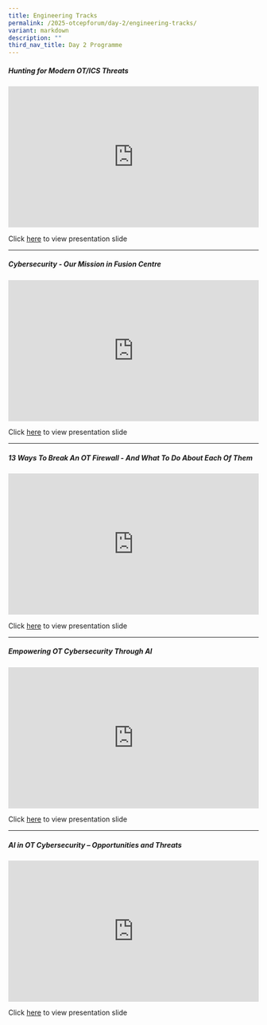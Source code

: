 ```yaml
---
title: Engineering Tracks
permalink: /2025-otcepforum/day-2/engineering-tracks/
variant: markdown
description: ""
third_nav_title: Day 2 Programme
---
```

<h5><strong>Hunting for Modern OT/ICS Threats
</strong></h5>
<p></p>
<div class="video-container">
<iframe height="480" width="853" allowfullscreen="true" frameborder="0" src="https://www.youtube.com/embed/-176TNBL5y4?si=-aa62MlxG_cI7GMo"></iframe>
</div>

Click [here](https://www.dropbox.com/scl/fi/9r0w9gzeptlyefiivn5b8/Hunting-for-Modern-OT-ICS-Threats.pdf?rlkey=2xos0fzxwv8u5zwet2dg0milv&amp;st=yl9rf0fd&amp;dl=0) to view presentation slide
<p></p>
<hr>
<p></p>
<h5><strong>Cybersecurity - Our Mission in Fusion Centre
</strong></h5>
<p></p>
<div class="video-container">
<iframe height="315" width="100%" allowfullscreen="true" frameborder="0" src="https://www.youtube.com/embed/wUqb-iDHHZw?si=iqU2iPIR0ekfYD-s"></iframe>
</div>

Click [here](https://www.dropbox.com/scl/fi/mkpv0ft0wv21nka6eos9m/Cybersecurity-Our-Mission-in-Fusion-Centre.pdf?rlkey=t5oh13x8flcnyyaqj55frk8gu&amp;st=40zr4mj8&amp;dl=0) to view presentation slide
<p></p>
<hr>
<p></p>
<h5><strong>
13 Ways To Break An OT Firewall - And What To Do About Each Of Them
</strong></h5>
<p></p>
<div class="video-container">
<iframe height="315" width="560" allowfullscreen="true" frameborder="0" src="https://www.youtube.com/embed/SHCO_W8tQvc?si=DrVeXkKQxdFMKZ7p"></iframe>
</div>

Click [here](https://www.dropbox.com/scl/fi/wulqpyou3jc3y6756vcdb/13-Ways-To-Break-An-OT-Firewall-And-What-To-Do-About-Each-Of-Them_FINAL.pdf?rlkey=ma8ulmjt3g02b2wf1wc5ntq9t&amp;st=v6eis01u&amp;dl=0) to view presentation slide
<p></p>
<hr>
<p></p>
<h5><strong>Empowering OT Cybersecurity Through AI
</strong></h5>
<p></p>
<div class="video-container">
<iframe height="315" width="560" allowfullscreen="true" frameborder="0" src="https://www.youtube.com/embed/8S2-G0CddhM?si=oIgNEJmK3ywoioTe"></iframe>
</div>

Click [here](https://www.dropbox.com/scl/fi/jk76wvit5t3e0msjnretj/Empowering-OT-Cybersecurity-Through-AI.pdf?rlkey=qeli2vvci52saex4iscetk5jl&amp;st=1tsemvd0&amp;dl=0) to view presentation slide
<p></p>
<hr>
<p></p>
<h5><strong>AI in OT Cybersecurity – Opportunities and Threats
</strong></h5>
<p></p>
<div class="video-container">
<iframe height="315" width="560" allowfullscreen="true" frameborder="0" src="https://www.youtube.com/embed/q2kOoHoTzzc?si=CUcTqPlSbrtzyr8v"></iframe>
</div>

Click [here](https://www.dropbox.com/scl/fi/ntte7gslgvmm7ts7wrv9h/AI-in-OT-Cybersecurity-Opportunities-and-Threats.pdf?rlkey=c9khyqrkfacjmeqsjcmun559f&amp;st=3to5fx2d&amp;dl=0) to view presentation slide
<p></p>




<style type="text/css"> 
	    .video-container {
      position: relative;
      padding-bottom: 56.25%; /* 16:9 */
      height: 0;
    }
    .video-container iframe {
      position: absolute;
      top: 0;
      left: 0;
      width: 100%;
      height: 100%;
    }
	</style>